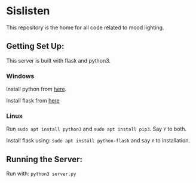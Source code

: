 # Sislisten

This repository is the home for all code related to mood lighting.

## Getting Set Up:

This server is built with flask and python3.

### Windows

Install python from [here](https://www.python.org/downloads/windows/).

Install flask from [here](https://flask.palletsprojects.com/en/1.1.x/installation/)

### Linux

Run `sudo apt install python3` and `sudo apt install pip3`. Say `Y` to both.

Install flask using:
`sudo apt install python-flask` and say `Y` to installation.

## Running the Server:
Run with: `python3 server.py`
